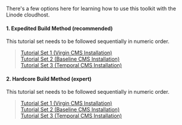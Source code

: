 There's a few options here for learning how to use this toolkit with the Linode cloudhost.  

#### 1. Expedited Build Method (recommended)  

This tutorial set needs to be followed sequentially in numeric order.  

>    [Tutorial Set 1 (Virgin CMS Installation)](./expedited-virgin-joomla.md)   
>    [Tutorial Set 2 (Baseline CMS Installation)](./expedited-baseline-joomla.md)  
>    [Tutorial Set 3 (Temporal CMS Installation)](./expedited-temporal-joomla.md)

#### 2. Hardcore Build Method (expert)

This tutorial set needs to be followed sequentially in numeric order.  

>    [Tutorial Set 1 (Virgin CMS Installation)](./hardcore-virgin-joomla.md)   
>    [Tutorial Set 2 (Baseline CMS Installation)](./hardcore-baseline-joomla.md)  
>    [Tutorial Set 3 (Temporal CMS Installation)](./hardcore-temporal-joomla.md)
